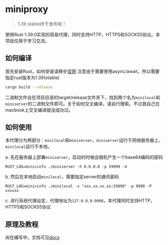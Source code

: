 # miniproxy

> 1.39 stable终于发布啦！

使用Rust 1.39.0实现的简易代理，同时支持HTTP，HTTPS和SOCKS5协议。本项目仅用于学习交流。

## 如何编译

首先安装Rust，如何安装请移步[官网](https://www.rust-lang.org/learn/get-started)
注意由于需要使用async/await，所以需要指定rust版本为1.39(stable)

```sh
cargo build --release
```

二进制文件会在项目目录的target/release文件夹下，找到两个名为`minilocal`和`miniserver`的二进制文件即可。关于如何交叉编译，请自行搜索。不过我自己在macbook上交叉编译就没成功过。

## 如何使用

本代理分为两部分：`minilocal`和`miniserver`。`miniserver`运行于网络服务器上，`minilocal`运行于本地。

a. 先在服务器上部署`miniserver`，启动的时候会随机产生一个base64编码的密码

```
RUST_LOG=mini=info ./miniserver -h 0.0.0.0 -p 59999 -d
```

b. 然后在本地启动`minilocal`，需要指定server的通讯密码

```
RUST_LOG=mini=info ./minilocal -s "xxx.xx.xx.xx:59999" -p 9998 -P xxxxxx
```

c. 进行系统代理设定，代理地址为`127.0.0.0:9998`，本代理同时支持HTTP，HTTPS和SOCKS5协议

## 原理及教程

尚在编写中，文档可见[docs](./docs)

